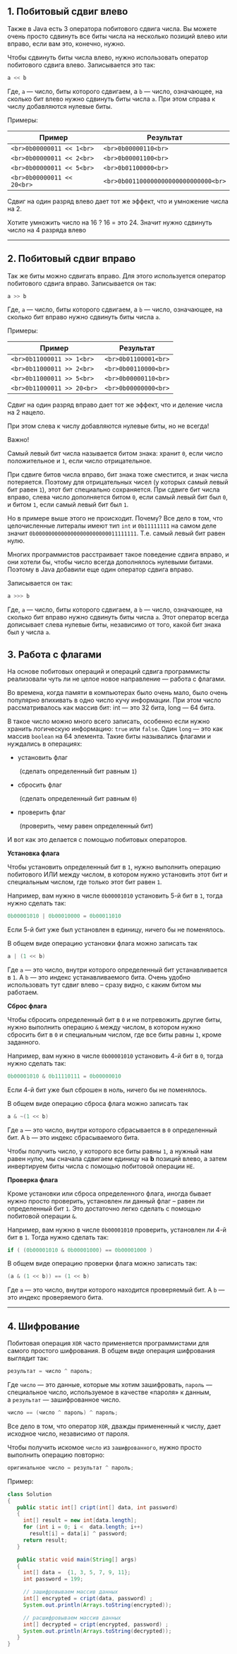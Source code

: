 ## 1. Побитовый сдвиг влево

Также в Java есть 3 оператора побитового сдвига числа. Вы можете очень просто сдвинуть все биты числа на несколько позиций влево или вправо, если вам это, конечно, нужно.

Чтобы сдвинуть биты числа влево, нужно использовать оператор побитового сдвига влево. Записывается это так:

```java
a << b
```

Где, `а` — число, биты которого сдвигаем, а `b` — число, означающее, на сколько бит влево нужно сдвинуть биты числа `a`. При этом справа к числу добавляются нулевые биты.

Примеры:

|Пример|Результат|
|---|---|
|```<br>0b00000011 << 1<br>```|```<br>0b00000110<br>```|
|```<br>0b00000011 << 2<br>```|```<br>0b00001100<br>```|
|```<br>0b00000011 << 5<br>```|```<br>0b01100000<br>```|
|```<br>0b00000011 << 20<br>```|```<br>0b001100000000000000000000<br>```|

Сдвиг на один разряд влево дает тот же эффект, что и умножение числа на 2.

Хотите умножить число на 16 ? 16 = это 24. Значит нужно сдвинуть число на 4 разряда влево

---

## 2. Побитовый сдвиг вправо

Так же биты можно сдвигать вправо. Для этого используется оператор побитового сдвига вправо. Записывается он так:

```java
a >> b
```

Где, `а` — число, биты которого сдвигаем, а `b` — число, означающее, на сколько бит вправо нужно сдвинуть биты числа `a`.

Примеры:

|Пример|Результат|
|---|---|
|```<br>0b11000011 >> 1<br>```|```<br>0b01100001<br>```|
|```<br>0b11000011 >> 2<br>```|```<br>0b00110000<br>```|
|```<br>0b11000011 >> 5<br>```|```<br>0b00000110<br>```|
|```<br>0b11000011 >> 20<br>```|```<br>0b00000000<br>```|

Сдвиг на один разряд вправо дает тот же эффект, что и деление числа на 2 нацело.

При этом слева к числу добавляются нулевые биты, но не всегда!

Важно!

Самый левый бит числа называется битом знака: хранит `0`, если число положительное и `1`, если число отрицательное.

При сдвиге битов числа вправо, бит знака тоже сместится, и знак числа потеряется. Поэтому для отрицательных чисел (у которых самый левый бит равен `1`), этот бит специально сохраняется. При сдвиге бит числа вправо, слева число дополняется битом `0`, если самый левый бит был `0`, и битом `1`, если самый левый бит был `1`.

Но в примере выше этого не происходит. Почему? Все дело в том, что целочисленные литералы имеют тип `int` и `0b11111111` на самом деле значит `0b00000000000000000000000011111111`. Т.е. самый левый бит равен нулю.

Многих программистов расстраивает такое поведение сдвига вправо, и они хотели бы, чтобы число всегда дополнялось нулевыми битами. Поэтому в Java добавили еще один оператор сдвига вправо.

Записывается он так:

```java
a >>> b
```

Где, `а` — число, биты которого сдвигаем, а `b` — число, означающее, на сколько бит вправо нужно сдвинуть биты числа `a`. Этот оператор всегда дописывает слева нулевые биты, независимо от того, какой бит знака был у числа `a`.

## 3. Работа с флагами

На основе побитовых операций и операций сдвига программисты реализовали чуть ли не целое новое направление — работа с флагами.

Во времена, когда памяти в компьютерах было очень мало, было очень популярно впихивать в одно число кучу информации. При этом число рассматривалось как массив бит: int — это 32 бита, long — 64 бита.

В такое число можно много всего записать, особенно если нужно хранить логическую информацию: `true` или `false`. Один `long` — это как массив `boolean` на 64 элемента. Такие биты назывались флагами и нуждались в операциях:

- установить флаг
    
     (сделать определенный бит равным `1`)
- сбросить флаг
    
     (сделать определенный бит равным `0`)
- проверить флаг
    
     (проверить, чему равен определенный бит)

И вот как это делается с помощью побитовых операторов.

**Установка флага**

Чтобы установить определенный бит в `1`, нужно выполнить операцию побитового ИЛИ между числом, в котором нужно установить этот бит и специальным числом, где только этот бит равен `1`.

Например, вам нужно в числе `0b00001010` установить 5-й бит в `1`, тогда нужно сделать так:

```java
0b00001010 | 0b00010000 = 0b00011010
```

Если 5-й бит уже был установлен в единицу, ничего бы не поменялось.

В общем виде операцию установки флага можно записать так

```java
a | (1 << b)
```

Где `a` — это число, внутри которого определенный бит устанавливается в `1`. А `b` — это индекс устанавливаемого бита. Очень удобно использовать тут сдвиг влево – сразу видно, с каким битом мы работаем.

**Сброс флага**

Чтобы сбросить определенный бит в `0` и не потревожить другие биты, нужно выполнить операцию `&` между числом, в котором нужно сбросить бит в `0` и специальным числом, где все биты равны `1`, кроме заданного.

Например, вам нужно в числе `0b00001010` установить 4-й бит в `0`, тогда нужно сделать так:

```java
0b00001010 & 0b11110111 = 0b00000010
```

Если 4-й бит уже был сброшен в ноль, ничего бы не поменялось.

В общем виде операцию сброса флага можно записать так

```java
a & ~(1 << b)
```

Где `a` — это число, внутри которого сбрасывается в `0` определенный бит. А `b` — это индекс сбрасываемого бита.

Чтобы получить число, у которого все биты равны `1`, а нужный нам равен нулю, мы сначала сдвигаем единицу на **b** позиций влево, а затем инвертируем биты числа с помощью побитовой операции `НЕ`.

**Проверка флага**

Кроме установки или сброса определенного флага, иногда бывает нужно просто проверить, установлен ли данный флаг – равен ли определенный бит `1`. Это достаточно легко сделать с помощью побитовой операции `&`.

Например, вам нужно в числе `0b00001010` проверить, установлен ли 4-й бит в `1`. Тогда нужно сделать так:

```java
if ( (0b00001010 & 0b00001000) == 0b00001000 )
```

В общем виде операцию проверки флага можно записать так:

```java
(a & (1 << b)) == (1 << b)
```

Где `a` — это число, внутри которого находится проверяемый бит. А `b` — это индекс проверяемого бита.

---

## 4. Шифрование

Побитовая операция `XOR` часто применяется программистами для самого простого шифрования. В общем виде операция шифрования выглядит так:

```java
результат = число ^ пароль;
```

Где `число` — это данные, которые мы хотим зашифровать, `пароль` — специальное число, используемое в качестве «пароля» к данным, а `результат` — зашифрованное число.

```java
число == (число ^ пароль) ^ пароль;
```

Все дело в том, что оператор `XOR`, дважды примененный к числу, дает исходное число, независимо от пароля.

Чтобы получить искомое `число` из `зашифрованного`, нужно просто выполнить операцию повторно:

```java
оригинальное число = результат ^ пароль;
```

Пример:

```java
class Solution
{
   public static int[] cript(int[] data, int password)
   {
     int[] result = new int[data.length];
     for (int i = 0; i <  data.length; i++)
       result[i] = data[i] ^ password;
     return result;
   }

   public static void main(String[] args)
   {
     int[] data =  {1, 3, 5, 7, 9, 11};
     int password = 199;

     // зашифровываем массив данных
     int[] encrypted = cript(data, password) ;
     System.out.println(Arrays.toString(encrypted));

     // расшифровываем массив данных
     int[] decrypted = cript(encrypted, password) ;
     System.out.println(Arrays.toString(decrypted));
   }
}
```


